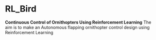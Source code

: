 # RL_Bird
**Continuous Control of Ornithopters Using Reinforcement Learning**
The aim is to make an Autonomous flapping ornithopter control design using Reinforcement Learning 
